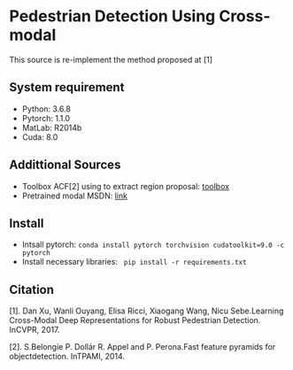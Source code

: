 # Pedestrian Detection Using Cross-modal
This source is re-implement the method proposed at [1]
## System requirement
* Python: 3.6.8
* Pytorch: 1.1.0
* MatLab: R2014b
* Cuda: 8.0

## Addittional Sources
* Toolbox ACF[2] using to extract region proposal: [toolbox](https://github.com/pdollar/toolbox)
* Pretrained modal MSDN: [link](https://drive.google.com/file/d/1XHjmr1JzHueCwP0TG8r6tiWyzwjF7npY/view?usp=sharing)

## Install 
* Intsall pytorch: ```conda install pytorch torchvision cudatoolkit=9.0 -c pytorch```
* Install necessary libraries: ``` pip install -r requirements.txt```

## Citation
[1]. Dan Xu, Wanli Ouyang, Elisa Ricci, Xiaogang Wang, Nicu Sebe.Learning Cross-Modal Deep Representations for Robust Pedestrian Detection. InCVPR, 2017.

[2]. S.Belongie P. Dollár R. Appel and P. Perona.Fast feature pyramids for objectdetection. InTPAMI, 2014.
